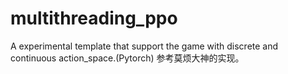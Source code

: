 # multithreading_ppo
A experimental template that support the game with discrete and continuous action_space.(Pytorch)
参考莫烦大神的实现。
